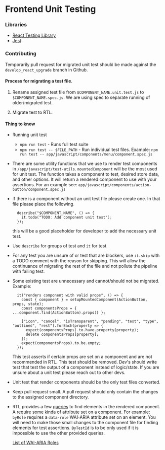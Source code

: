 <!-- Copyright (c) 2014 - 2023 UNICEF. All rights reserved. -->

# Frontend Unit Testing


### Libraries

- [React Testing Library](https://testing-library.com/docs/react-testing-library/intro/)
- [Jest](https://jestjs.io/docs/getting-started)

### Contributing
Temporarily pull request for migrated unit test should be made against
the `develop_react_upgrade` branch in Github.

#### Process for migrating a test file.

1. Rename assigned test file from `$COMPONENT_NAME.unit.test.js` to `$COMPONENT_NAME.spec.js`. We are using spec to separate running of older/migrated test.

2. Migrate test to RTL.

#### Thing to know
- Running unit test
  - `npm run test` - Runs full test suite
  - `npm run test -- $FILE_PATH` - Run individual test files. Example: `npm run test -- app/javascript/components/menu/component.spec.js`
- There are some utility functions that we use to render test components in `/app/javascript/test-utils`. `mountedComponent` will be the most used for unit test. The function takes a component to test, desired store data, and other options. It will return a rendered component to use with your assertions. For an example see: `app/javascript/components/action-button/component.spec.js`
- If there is a component without an unit test file please create one. In that file please place the following.
  ```
    describe("$COMPONENT_NAME", () => {
      it.todo("TODO: Add component unit test");
    });
  ```
  this will be a good placeholder for developer to add the necessary unit test.
- Use `describe` for groups of test and `it` for test.
- For any test you are unsure of or test that are blockers, use `it.skip` with a TODO comment with the reason for skipping. This will allow the continuance of migrating the rest of the file and not pollute the pipeline with failing test.
- Some existing test are unnecessary and cannot/should not be migrated. Example:
  ```
    it("renders component with valid props", () => {
      const { component } = setupMountedComponent(ActionButton, props, state);
      const componentsProps = { ...component.find(ActionButton).props() };

      ["icon", "cancel", "isTransparent", "pending", "text", "type", "outlined", "rest"].forEach(property => {
        expect(componentsProps).to.have.property(property);
        delete componentsProps[property];
      });
      expect(componentsProps).to.be.empty;
    });
  ```
  This test asserts if certain props are set on a component and are not recommended in RTL. This test should be removed. Dev's should write test that test the output of a component instead of logic/state. If you are unsure about a unit test please reach out to other devs.
- Unit test that render components should be the only test files converted.
- Keep pull request small. A pull request should only contain the changes to the assigned component directory.
- RTL provides a few [queries](https://testing-library.com/docs/queries/about) to find elements in the rendered component. A require some kinda of attribute set on a component. For example: `byRole` requires a `data-role` WAI-ARIA attribute set on an element. You will need to make those small changes to the component file for finding elements for test assertions. `ByTestId` is to be only used if it is impossible to use the other provided queries.

  [List of WAI-ARIA Roles](https://developer.mozilla.org/en-US/docs/Web/Accessibility/ARIA/Roles)
